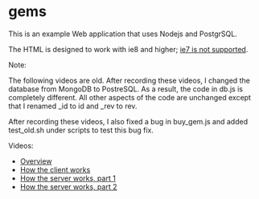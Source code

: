 gems
====

This is an example Web application that uses Nodejs and PostgrSQL.

The HTML is designed to work with ie8 and higher; [ie7 is not supported](http://theie7countdown.com/).

Note:

The following videos are old. After recording these videos,
I changed the database from MongoDB to PostreSQL.
As a result, the code in db.js is completely different.
All other aspects of the code are unchanged except that 
I renamed \_id to id and \_rev to rev.

After recording these videos, I also fixed a bug in buy_gem.js
and added test_old.sh under scripts to test this bug fix.

Videos:

- [Overview](http://youtu.be/ZY9M18nJ7IA)
- [How the client works](http://youtu.be/Ju-Ai55rFAs)
- [How the server works, part 1](http://youtu.be/TuOsxCl_2wo)
- [How the server works, part 2](http://youtu.be/awhe5O_LAUQ) 

